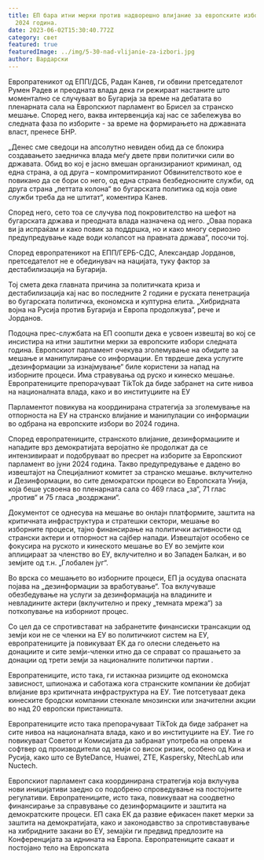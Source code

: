 ```yaml
---
title: ЕП бара итни мерки против надворешно влијание за европските избори во
  2024 година.
date: 2023-06-02T15:30:40.772Z
category: свет
featured: true
featuredImage: ../img/5-30-nad-vlijanie-za-izbori.jpg
author: Вардарски
---
```

Европратеникот од ЕПП/ДСБ, Радан Канев, ги обвини претседателот Румен Радев и преодната влада дека ги режираат настаните што моментално се случуваат во Бугарија за време на дебатата во пленарната сала на Европскиот парламент во Брисел за странско мешање. Според него, ваква интервенција кај нас се забележува во следната фаза по изборите - за време на формирањето на државната власт, пренесе БНР.

„Денес сме сведоци на апсолутно невиден обид да се блокира создавањето заедничка влада меѓу двете први политички сили во државата. Обид во кој е јасно вмешан организираниот криминал, од една страна, а од друга – компромитираниот Обвинителството кое е повикано да се бори со него, од една страна безбедносните служби, од друга страна „петтата колона“ во бугарската политика од која овие служби треба да не штитат“, коментира Канев.

Според него, сето тоа се случува под покровителство на шефот на бугарската држава и преодната влада назначена од него. „Оваа порака ви ја испраќам и како повик за поддршка, но и како многу сериозно предупредување каде води колапсот на правната држава“, посочи тој.

Според европратеникот на ЕПП/ГЕРБ-СДС, Александар Јорданов, претседателот не е обединувач на нацијата, туку фактор за дестабилизација на Бугарија.

Тој смета дека главната причина за политичката криза и дестабилизација кај нас во последните 2 години е руската пенетрација во бугарската политичка, економска и културна елита. „Хибридната војна на Русија против Бугарија и Европа продолжува“, рече и Јорданов.

Подоцна прес-службата на ЕП соопшти дека е усвоен извештај во кој се инсистира на итни заштитни мерки за европските избори следната година. Европскиот парламент очекува зголемување на обидите за мешање и манипулирање со информации. Еп тврдеше дека услугите „дезинформации за изнајмување“ биле користени за напад на изборните процеси. Има стравувања од руско и кинеско мешање. Европратениците препорачуваат TikTok да биде забранет на сите нивоа на националната влада, како и во институциите на ЕУ

Парламентот повикува на координирана стратегија за зголемување на отпорноста на ЕУ на странско влијание и манипулации со информации во одбрана на европските избори во 2024 година.

Според европратениците, странското влијание, дезинформациите и нападите врз демократијата веројатно ќе продолжат да се интензивираат и подобруваат во пресрет на изборите за Европскиот парламент во јуни 2024 година. Такво предупредување е дадено во извештајот на Специјалниот комитет за странско мешање. вклучително и Дезинформации, во сите демократски процеси во Европската Унија, која беше усвоена во пленарната сала со 469 гласа „за“, 71 глас „против“ и 75 гласа „воздржани“.

Документот се однесува на мешање во онлајн платформите, заштита на критичната инфраструктура и стратешки сектори, мешање во изборните процеси, тајно финансирање на политички активности од странски актери и отпорност на сајбер напади. Извештајот особено се фокусира на руското и кинеското мешање во ЕУ во земјите кои аплицираат за членство во ЕУ, вклучително и во Западен Балкан, и во земјите од т.н. „Глобален југ“.

Во врска со мешањето во изборните процеси, ЕП ја осудува опасната појава на „дезинформации за вработување“. Тоа вклучуваше обезбедување на услуги за дезинформација на владините и невладините актери (вклучително и преку „темната мрежа“) за поткопување на изборниот процес.

Со цел да се спротивстават на забранетите финансиски трансакции од земји кои не се членки на ЕУ во политичкиот систем на ЕУ, европратениците ја повикуваат ЕК да го олесни следењето на донациите и сите земји-членки итно да се справат со прашањето за донации од трети земји за националните политички партии .

Европратениците, исто така, ги истакнаа ризиците од економска зависност, шпионажа и саботажа кога странските компании ќе добијат влијание врз критичната инфраструктура на ЕУ. Тие потсетуваат дека кинеските бродски компании стекнале мнозински или значителни акции во над 20 европски пристаништа.

Европратениците исто така препорачуваат TikTok да биде забранет на сите нивоа на националната влада, како и во институциите на ЕУ. Тие го повикуваат Советот и Комисијата да забранат употреба на опрема и софтвер од производители од земји со висок ризик, особено од Кина и Русија, како што се ByteDance, Huawei, ZTE, Kaspersky, NtechLab или Nuctech.

Европскиот парламент сака координирана стратегија која вклучува нови иницијативи заедно со подобрено спроведување на постојните регулативи. Европратениците, исто така, повикуваат на соодветно финансирање за справување со дезинформациите и заштита на демократските процеси. ЕП сака ЕК да развие ефикасен пакет мерки за заштита на демократијата, како и законодавство за спротивставување на хибридните закани во ЕУ, земајќи ги предвид предлозите на Конференцијата за иднината на Европа. Европратениците сакаат и постојано тело на Европската